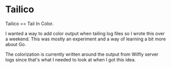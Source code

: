 # Tailico

Tailico == Tail In Color.

I wanted a way to add color output when tailing log files so I wrote this over
a weekend.  This was mostly an experiment and a way of learning a bit more
about Go.

The colorization is currently written around the output from Wilfly server logs
since that's what I needed to look at when I got this idea.

